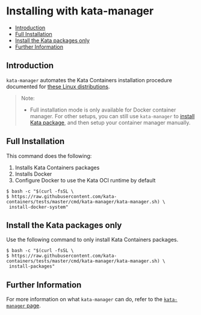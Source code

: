 # Installing with kata-manager

* [Introduction](#Introduction)
* [Full Installation](#full-installation)
* [Install the Kata packages only](#install-the-kata-packages-only)
* [Further Information](#further-information)

## Introduction
`kata-manager` automates the Kata Containers installation procedure documented for [these Linux distributions](README.md#supported-distributions).

> Note:
> - Full installation mode is only available for Docker container manager. For other setups, you
> can still use `kata-manager` to [install Kata package](#install-kata-packages-only), and then setup your container manager manually.

## Full Installation
This command does the following:
1. Installs Kata Containers packages
2. Installs Docker
3. Configure Docker to use the Kata OCI runtime by default

```
$ bash -c "$(curl -fsSL \
$ https://raw.githubusercontent.com/kata-containers/tests/master/cmd/kata-manager/kata-manager.sh) \
 install-docker-system"
```

## Install the Kata packages only
Use the following command to only install Kata Containers packages.

```
$ bash -c "$(curl -fsSL \
$ https://raw.githubusercontent.com/kata-containers/tests/master/cmd/kata-manager/kata-manager.sh) \
 install-packages"
```

## Further Information
For more information on what `kata-manager` can do, refer to the [`kata-manager` page](https://github.com/kata-containers/tests/blob/master/cmd/kata-manager).
